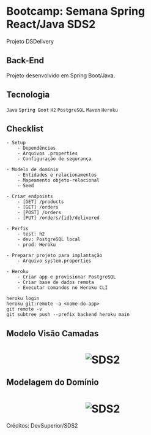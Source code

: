 # Bootcamp: Semana Spring React/Java SDS2

Projeto DSDelivery


## Back-End

Projeto desenvolvido em Spring Boot/Java.


## Tecnologia

`Java` `Spring Boot` `H2` `PostgreSQL` `Maven` `Heroku` 


## Checklist
    - Setup
        - Dependências
        - Arquivos .properties
        - Configuração de segurança

    - Modelo de domínio
        - Entidades e relacionamentos
        - Mapeamento objeto-relacional
        - Seed

    - Criar endpoints
        - [GET] /products
        - [GET] /orders
        - [POST] /orders
        - [PUT] /orders/{id}/delivered

    - Perfis
        - test: h2
        - dev: PostgreSQL local
        - prod: Heroku

    - Preparar projeto para implantação
        - Arquivo system.properties

    - Heroku
        - Criar app e provisionar PostgreSQL
        - Criar base de dados remota
        - Executar comandos no Heroku CLI

```
heroku login
heroku git:remote -a <nome-do-app>
git remote -v
git subtree push --prefix backend heroku main

```


## Modelo Visão Camadas


<h1 align="center">
    <img alt="SDS2" title="#Vision" src="https://github.com/carlosjunior1983/projeto-sds2-spring/blob/main/backend/img/camadas.png"  /><br>
</h1>




## Modelagem do Domínio

<h1 align="center">
    <img alt="SDS2" title="#Model" src="https://github.com/carlosjunior1983/projeto-sds2-spring/blob/main/backend/img/modelo-conceitual.png"  /><br>
</h1>



Créditos: DevSuperior/SDS2
